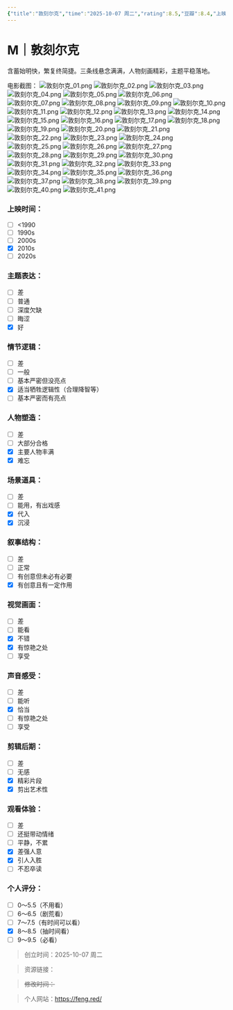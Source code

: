 ```yaml
---
{"title":"敦刻尔克","time":"2025-10-07 周二","rating":8.5,"豆瓣":8.4,"上映时间":["2017"],"类型":["M","战争"],"导演":["克里斯托弗·诺兰 Christopher Nolan"],"主演":null,"国家/地区":["英国"],"片长/分钟":"107分钟","dg-publish":true,"permalink":"/300 评价/M电影/新近看过/敦刻尔克/","dgPassFrontmatter":true,"created":"2025-10-07T21:36:14.457+08:00","updated":"2025-10-12T22:33:18.737+08:00"}
---
```


# M｜敦刻尔克
含蓄始明快，繁复终简捷。三条线悬念满满，人物刻画精彩，主题平稳落地。

电影截图：
![敦刻尔克_01.png](https://maple-forest-1315227141.cos.ap-nanjing.myqcloud.com/251007_敦刻尔克/敦刻尔克_01.png)
![敦刻尔克_02.png](https://maple-forest-1315227141.cos.ap-nanjing.myqcloud.com/251007_敦刻尔克/敦刻尔克_02.png)
![敦刻尔克_03.png](https://maple-forest-1315227141.cos.ap-nanjing.myqcloud.com/251007_敦刻尔克/敦刻尔克_03.png)
![敦刻尔克_04.png](https://maple-forest-1315227141.cos.ap-nanjing.myqcloud.com/251007_敦刻尔克/敦刻尔克_04.png)
![敦刻尔克_05.png](https://maple-forest-1315227141.cos.ap-nanjing.myqcloud.com/251007_敦刻尔克/敦刻尔克_05.png)
![敦刻尔克_06.png](https://maple-forest-1315227141.cos.ap-nanjing.myqcloud.com/251007_敦刻尔克/敦刻尔克_06.png)
![敦刻尔克_07.png](https://maple-forest-1315227141.cos.ap-nanjing.myqcloud.com/251007_敦刻尔克/敦刻尔克_07.png)
![敦刻尔克_08.png](https://maple-forest-1315227141.cos.ap-nanjing.myqcloud.com/251007_敦刻尔克/敦刻尔克_08.png)
![敦刻尔克_09.png](https://maple-forest-1315227141.cos.ap-nanjing.myqcloud.com/251007_敦刻尔克/敦刻尔克_09.png)
![敦刻尔克_10.png](https://maple-forest-1315227141.cos.ap-nanjing.myqcloud.com/251007_敦刻尔克/敦刻尔克_10.png)
![敦刻尔克_11.png](https://maple-forest-1315227141.cos.ap-nanjing.myqcloud.com/251007_敦刻尔克/敦刻尔克_11.png)
![敦刻尔克_12.png](https://maple-forest-1315227141.cos.ap-nanjing.myqcloud.com/251007_敦刻尔克/敦刻尔克_12.png)
![敦刻尔克_13.png](https://maple-forest-1315227141.cos.ap-nanjing.myqcloud.com/251007_敦刻尔克/敦刻尔克_13.png)
![敦刻尔克_14.png](https://maple-forest-1315227141.cos.ap-nanjing.myqcloud.com/251007_敦刻尔克/敦刻尔克_14.png)
![敦刻尔克_15.png](https://maple-forest-1315227141.cos.ap-nanjing.myqcloud.com/251007_敦刻尔克/敦刻尔克_15.png)
![敦刻尔克_16.png](https://maple-forest-1315227141.cos.ap-nanjing.myqcloud.com/251007_敦刻尔克/敦刻尔克_16.png)
![敦刻尔克_17.png](https://maple-forest-1315227141.cos.ap-nanjing.myqcloud.com/251007_敦刻尔克/敦刻尔克_17.png)
![敦刻尔克_18.png](https://maple-forest-1315227141.cos.ap-nanjing.myqcloud.com/251007_敦刻尔克/敦刻尔克_18.png)
![敦刻尔克_19.png](https://maple-forest-1315227141.cos.ap-nanjing.myqcloud.com/251007_敦刻尔克/敦刻尔克_19.png)
![敦刻尔克_20.png](https://maple-forest-1315227141.cos.ap-nanjing.myqcloud.com/251007_敦刻尔克/敦刻尔克_20.png)
![敦刻尔克_21.png](https://maple-forest-1315227141.cos.ap-nanjing.myqcloud.com/251007_敦刻尔克/敦刻尔克_21.png)
![敦刻尔克_22.png](https://maple-forest-1315227141.cos.ap-nanjing.myqcloud.com/251007_敦刻尔克/敦刻尔克_22.png)
![敦刻尔克_23.png](https://maple-forest-1315227141.cos.ap-nanjing.myqcloud.com/251007_敦刻尔克/敦刻尔克_23.png)
![敦刻尔克_24.png](https://maple-forest-1315227141.cos.ap-nanjing.myqcloud.com/251007_敦刻尔克/敦刻尔克_24.png)
![敦刻尔克_25.png](https://maple-forest-1315227141.cos.ap-nanjing.myqcloud.com/251007_敦刻尔克/敦刻尔克_25.png)
![敦刻尔克_26.png](https://maple-forest-1315227141.cos.ap-nanjing.myqcloud.com/251007_敦刻尔克/敦刻尔克_26.png)
![敦刻尔克_27.png](https://maple-forest-1315227141.cos.ap-nanjing.myqcloud.com/251007_敦刻尔克/敦刻尔克_27.png)
![敦刻尔克_28.png](https://maple-forest-1315227141.cos.ap-nanjing.myqcloud.com/251007_敦刻尔克/敦刻尔克_28.png)
![敦刻尔克_29.png](https://maple-forest-1315227141.cos.ap-nanjing.myqcloud.com/251007_敦刻尔克/敦刻尔克_29.png)
![敦刻尔克_30.png](https://maple-forest-1315227141.cos.ap-nanjing.myqcloud.com/251007_敦刻尔克/敦刻尔克_30.png)
![敦刻尔克_31.png](https://maple-forest-1315227141.cos.ap-nanjing.myqcloud.com/251007_敦刻尔克/敦刻尔克_31.png)
![敦刻尔克_32.png](https://maple-forest-1315227141.cos.ap-nanjing.myqcloud.com/251007_敦刻尔克/敦刻尔克_32.png)
![敦刻尔克_33.png](https://maple-forest-1315227141.cos.ap-nanjing.myqcloud.com/251007_敦刻尔克/敦刻尔克_33.png)
![敦刻尔克_34.png](https://maple-forest-1315227141.cos.ap-nanjing.myqcloud.com/251007_敦刻尔克/敦刻尔克_34.png)
![敦刻尔克_35.png](https://maple-forest-1315227141.cos.ap-nanjing.myqcloud.com/251007_敦刻尔克/敦刻尔克_35.png)
![敦刻尔克_36.png](https://maple-forest-1315227141.cos.ap-nanjing.myqcloud.com/251007_敦刻尔克/敦刻尔克_36.png)
![敦刻尔克_37.png](https://maple-forest-1315227141.cos.ap-nanjing.myqcloud.com/251007_敦刻尔克/敦刻尔克_37.png)
![敦刻尔克_38.png](https://maple-forest-1315227141.cos.ap-nanjing.myqcloud.com/251007_敦刻尔克/敦刻尔克_38.png)
![敦刻尔克_39.png](https://maple-forest-1315227141.cos.ap-nanjing.myqcloud.com/251007_敦刻尔克/敦刻尔克_39.png)
![敦刻尔克_40.png](https://maple-forest-1315227141.cos.ap-nanjing.myqcloud.com/251007_敦刻尔克/敦刻尔克_40.png)
![敦刻尔克_41.png](https://maple-forest-1315227141.cos.ap-nanjing.myqcloud.com/251007_敦刻尔克/敦刻尔克_41.png)
### 上映时间：
- [ ] <1990
- [ ] 1990s
- [ ] 2000s
- [x] 2010s
- [ ] 2020s
### 主题表达：
- [ ] 差
- [ ] 普通
- [ ] 深度欠缺
- [ ] 晦涩
- [x] 好
### 情节逻辑：
- [ ] 差
- [ ] 一般
- [ ] 基本严密但没亮点
- [x] 适当牺牲逻辑性（合理降智等）
- [ ] 基本严密而有亮点
### 人物塑造：
- [ ] 差
- [ ] 大部分合格
- [x] 主要人物丰满
- [x] 难忘
### 场景道具：
- [ ] 差
- [ ] 能用，有出戏感
- [x] 代入
- [x] 沉浸
### 叙事结构：
- [ ] 差
- [ ] 正常
- [ ] 有创意但未必有必要
- [x] 有创意且有一定作用
### 视觉画面：
- [ ] 差
- [ ] 能看
- [x] 不错
- [x] 有惊艳之处
- [ ] 享受
### 声音感受：
- [ ] 差
- [ ] 能听
- [x] 恰当
- [ ] 有惊艳之处
- [ ] 享受
### 剪辑后期：
- [ ] 差
- [ ] 无感
- [x] 精彩片段
- [x] 剪出艺术性
### 观看体验：
- [ ] 差
- [ ] 还挺带动情绪
- [ ] 平静，不累
- [x] 差强人意
- [x] 引人入胜
- [ ] 不忍卒读
### 个人评分：
- [ ] 0～5.5（不用看）
- [ ] 6～6.5（剧荒看）
- [ ] 7～7.5（有时间可以看）
- [x] 8～8.5（抽时间看）
- [ ] 9～9.5（必看）

>创立时间：2025-10-07 周二

>资源链接：

>~~修改时间：~~

>个人网站：https://feng.red/




